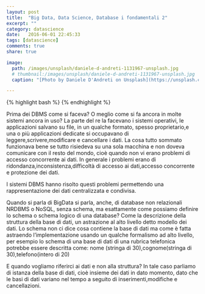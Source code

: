 ```yaml
---
layout: post
title:  "Big Data, Data Science, Database i fondamentali 2"
excerpt: ""
category: datascience
date:   2016-06-01 22:45:33
tags: [datascience]
comments: true
share: true

image:
  path: /images/unsplash/daniele-d-andreti-1131967-unsplash.jpg
  # thumbnail:/images/unsplash/daniele-d-andreti-1131967-unsplash.jpg
  caption: "[Photo by Daniele D'Andreti on Unsplash](https://unsplash.com/photos/RpHarahftoM?utm_source=unsplash&utm_medium=referral&utm_content=creditCopyText)"

---
```

{% highlight bash %}
{% endhighlight %}

Prima dei DBMS come si faceva? O meglio come si fa ancora in molte sistemi ancora in uso? La parte del re la facevano i sistemi operativi, le applicazioni salvano su file, in un qualche formato, spesso proprietario,e una o più applicazioni dedicate si occupavano di leggere,scrivere,modificare e cancellare i dati. La cosa tutto sommato funzionava bene se tutto risiedeva su una sola macchina e non doveva comunicare con il resto del mondo, cioè quando non vi erano problemi di accesso concorrente ai dati. In generale i problemi erano di ridondanza,inconsistenza,difficoltà di accesso ai dati,accesso concorrente e protezione dei dati.

I sistemi DBMS hanno risolto questi problemi permettendo una rappresentazione dei dati centralizzata e condivisa.

Quando si parla di BigData si parla, anche, di database non relazionali NRDBMS o NoSQL, senza schema, ma esattamente come possiamo definire lo schema o schema logico di una database? Come la descrizione della struttura della base di dati, un astrazione al alto livello detto modello dei dati. Lo schema non ci dice cosa contiene la base di dati ma come è fatta astraendo l’implementazione usando un qualche formalismo ad alto livello, per esempio lo schema di una base di dati di una rubrica telefonica potrebbe essere descritta come: nome (stringa di 30),cognome(stringa di 30),telefono(intero di 20)

E quando vogliamo riferirci ai dati e non alla struttura? In tale caso parliamo di istanza della base di dati, cioè insieme dei dati in dato momento, dato che le basi di dati variano nel tempo a seguito di inserimenti,modifiche e cancellazioni.



